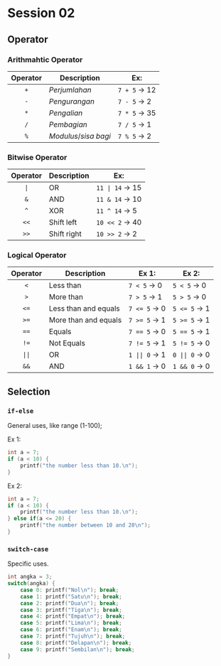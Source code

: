 # Session 02

## Operator

### Arithmahtic Operator

| Operator | Description           | Ex:          |
| :------: | --------------------- | ------------ |
|   `+`    | _Perjumlahan_         | `7 + 5` &rarr; 12  |
|   `-`    | _Pengurangan_         | `7 - 5` &rarr; 2   |
|   `*`    | _Pengalian_           | `7 * 5` &rarr; 35 |
|   `/`    | _Pembagian_           | `7 / 5` &rarr; 1   |
|   `%`    | _Modulus_/_sisa bagi_ | `7 % 5` &rarr; 2   |

### Bitwise Operator

| Operator | Description | Ex:                  |
| :------: | ----------- | -------------------- |
|   `\|`   | OR          | `11 \| 14` &rarr; 15 |
|   `&`    | AND         | `11 & 14` &rarr; 10  |
|   `^`    | XOR         | `11 ^ 14` &rarr; 5   |
|   `<<`   | Shift left  | `10 << 2` &rarr; 40  |
|   `>>`   | Shift right | `10 >> 2` &rarr; 2   |

### Logical Operator

| Operator | Description          | Ex 1:               | Ex 2:               |
| :------: | -------------------- | ------------------- | ------------------- |
|   `<`    | Less than            | `7 < 5` &rarr; 0    | `5 < 5` &rarr; 0    |
|   `>`    | More than            | `7 > 5` &rarr; 1    | `5 > 5` &rarr; 0    |
|   `<=`   | Less than and equals | `7 <= 5` &rarr; 0   | `5 <= 5` &rarr; 1   |
|   `>=`   | More than and equals | `7 >= 5` &rarr; 1   | `5 >= 5` &rarr; 1   |
|   `==`   | Equals               | `7 == 5` &rarr; 0   | `5 == 5` &rarr; 1   |
|   `!=`   | Not Equals           | `7 != 5` &rarr; 1   | `5 != 5` &rarr; 0   |
|  `\|\|`  | OR                   | `1 \|\| 0` &rarr; 1 | `0 \|\| 0` &rarr; 0 |
|   `&&`   | AND                  | `1 && 1` &rarr; 0   | `1 && 0` &rarr; 0   |


## Selection

### `if-else`
General uses, like range (1-100);

Ex 1:
```c++
int a = 7;
if (a < 10) {
    printf("the number less than 10.\n");
}
```

Ex 2:
```c++
int a = 7;
if (a < 10) {
    printf("the number less than 10.\n");
} else if(a <= 20) {
    printf("the number between 10 and 20\n");
}
```

### `switch-case`

Specific uses.

```c++
int angka = 3;
switch(angka) {
    case 0: printf("Nol\n"); break;
    case 1: printf("Satu\n"); break;
    case 2: printf("Dua\n"); break;
    case 3: printf("Tiga\n"); break;
    case 4: printf("Empat\n"); break;
    case 5: printf("Lima\n"); break;
    case 6: printf("Enam\n"); break;
    case 7: printf("Tujuh\n"); break;
    case 8: printf("Delapan\n"); break;
    case 9: printf("Sembilan\n"); break;
}
```